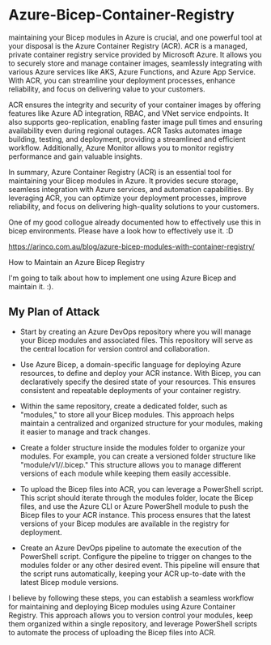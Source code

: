 # Azure-Bicep-Container-Registry

maintaining your Bicep modules in Azure is crucial, and one powerful tool at your disposal is the Azure Container Registry (ACR). ACR is a managed, private container registry service provided by Microsoft Azure. It allows you to securely store and manage container images, seamlessly integrating with various Azure services like AKS, Azure Functions, and Azure App Service. With ACR, you can streamline your deployment processes, enhance reliability, and focus on delivering value to your customers.

ACR ensures the integrity and security of your container images by offering features like Azure AD integration, RBAC, and VNet service endpoints. It also supports geo-replication, enabling faster image pull times and ensuring availability even during regional outages. ACR Tasks automates image building, testing, and deployment, providing a streamlined and efficient workflow. Additionally, Azure Monitor allows you to monitor registry performance and gain valuable insights.

In summary, Azure Container Registry (ACR) is an essential tool for maintaining your Bicep modules in Azure. It provides secure storage, seamless integration with Azure services, and automation capabilities. By leveraging ACR, you can optimize your deployment processes, improve reliability, and focus on delivering high-quality solutions to your customers.

One of my good collogue already documented how to effectively use this in bicep environments. Please have a look how to effectively use it. :D

https://arinco.com.au/blog/azure-bicep-modules-with-container-registry/

How to Maintain an Azure Bicep Registry

I'm going to talk about how to implement one using Azure Bicep and maintain it. :).

## My Plan of Attack

- Start by creating an Azure DevOps repository where you will manage your Bicep modules and associated files. This repository will serve as the central location for version control and collaboration.

- Use Azure Bicep, a domain-specific language for deploying Azure resources, to define and deploy your ACR instance. With Bicep, you can declaratively specify the desired state of your resources. This ensures consistent and repeatable deployments of your container registry.

- Within the same repository, create a dedicated folder, such as "modules," to store all your Bicep modules. This approach helps maintain a centralized and organized structure for your modules, making it easier to manage and track changes.

- Create a folder structure inside the modules folder to organize your modules. For example, you can create a versioned folder structure like "module/v1/<module>/<module>.bicep." This structure allows you to manage different versions of each module while keeping them easily accessible.

- To upload the Bicep files into ACR, you can leverage a PowerShell script. This script should iterate through the modules folder, locate the Bicep files, and use the Azure CLI or Azure PowerShell module to push the Bicep files to your ACR instance. This process ensures that the latest versions of your Bicep modules are available in the registry for deployment.

- Create an Azure DevOps pipeline to automate the execution of the PowerShell script. Configure the pipeline to trigger on changes to the modules folder or any other desired event. This pipeline will ensure that the script runs automatically, keeping your ACR up-to-date with the latest Bicep module versions.

I believe by following these steps, you can establish a seamless workflow for maintaining and deploying Bicep modules using Azure Container Registry. This approach allows you to version control your modules, keep them organized within a single repository, and leverage PowerShell scripts to automate the process of uploading the Bicep files into ACR.